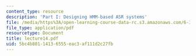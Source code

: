 ```yaml
---
content_type: resource
description: 'Part I: Designing HMM-based ASR systems'
file: /media/https%3A/open-learning-course-data-rc.s3.amazonaws.com/6-345-automatic-speech-recognition-spring-2003/5bc4b80114136555eac3af111d2c27fb_lecture14.pdf
file_type: application/pdf
resourcetype: Document
title: lecture14.pdf
uid: 5bc4b801-1413-6555-eac3-af111d2c27fb
---
```

